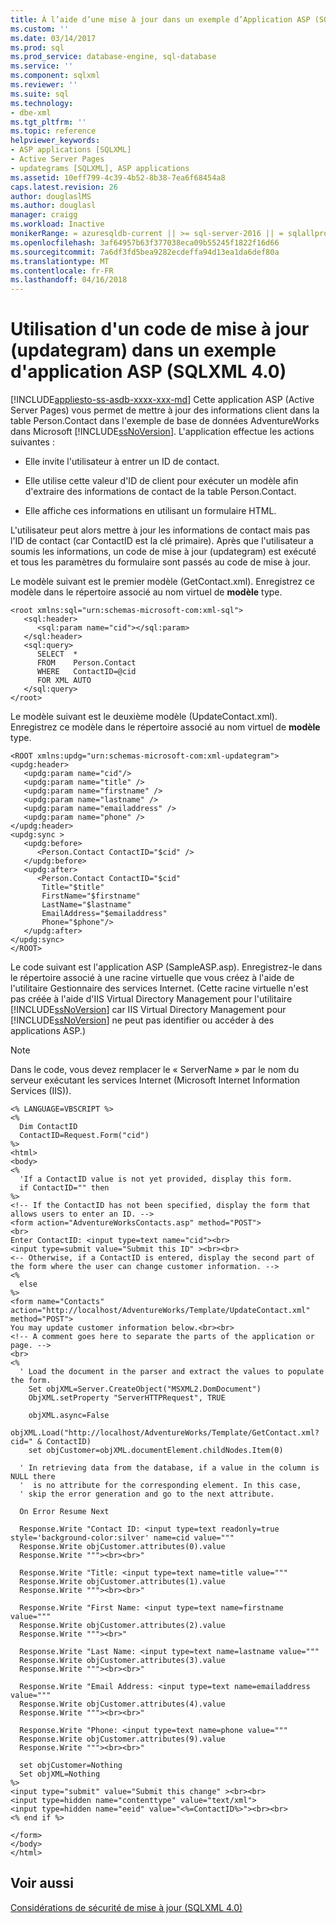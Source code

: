 ```yaml
---
title: À l’aide d’une mise à jour dans un exemple d’Application ASP (SQLXML 4.0) | Documents Microsoft
ms.custom: ''
ms.date: 03/14/2017
ms.prod: sql
ms.prod_service: database-engine, sql-database
ms.service: ''
ms.component: sqlxml
ms.reviewer: ''
ms.suite: sql
ms.technology:
- dbe-xml
ms.tgt_pltfrm: ''
ms.topic: reference
helpviewer_keywords:
- ASP applications [SQLXML]
- Active Server Pages
- updategrams [SQLXML], ASP applications
ms.assetid: 10eff799-4c39-4b52-8b38-7ea6f68454a8
caps.latest.revision: 26
author: douglaslMS
ms.author: douglasl
manager: craigg
ms.workload: Inactive
monikerRange: = azuresqldb-current || >= sql-server-2016 || = sqlallproducts-allversions
ms.openlocfilehash: 3af64957b63f377038eca09b55245f1822f16d66
ms.sourcegitcommit: 7a6df3fd5bea9282ecdeffa94d13ea1da6def80a
ms.translationtype: MT
ms.contentlocale: fr-FR
ms.lasthandoff: 04/16/2018
---
```

# <a name="using-an-updategram-in-a-sample-asp-application-sqlxml-40"></a>Utilisation d'un code de mise à jour (updategram) dans un exemple d'application ASP (SQLXML 4.0)
[!INCLUDE[appliesto-ss-asdb-xxxx-xxx-md](../../../includes/appliesto-ss-asdb-xxxx-xxx-md.md)]
  Cette application ASP (Active Server Pages) vous permet de mettre à jour des informations client dans la table Person.Contact dans l'exemple de base de données AdventureWorks dans Microsoft [!INCLUDE[ssNoVersion](../../../includes/ssnoversion-md.md)]. L'application effectue les actions suivantes :  
  
-   Elle invite l'utilisateur à entrer un ID de contact.  
  
-   Elle utilise cette valeur d'ID de client pour exécuter un modèle afin d'extraire des informations de contact de la table Person.Contact.  
  
-   Elle affiche ces informations en utilisant un formulaire HTML.  
  
 L'utilisateur peut alors mettre à jour les informations de contact mais pas l'ID de contact (car ContactID est la clé primaire). Après que l'utilisateur a soumis les informations, un code de mise à jour (updategram) est exécuté et tous les paramètres du formulaire sont passés au code de mise à jour.  
  
 Le modèle suivant est le premier modèle (GetContact.xml). Enregistrez ce modèle dans le répertoire associé au nom virtuel de **modèle** type.  
  
```  
<root xmlns:sql="urn:schemas-microsoft-com:xml-sql">  
   <sql:header>  
      <sql:param name="cid"></sql:param>  
   </sql:header>  
   <sql:query>  
      SELECT  *   
      FROM    Person.Contact  
      WHERE   ContactID=@cid   
      FOR XML AUTO  
   </sql:query>  
</root>  
```  
  
 Le modèle suivant est le deuxième modèle (UpdateContact.xml). Enregistrez ce modèle dans le répertoire associé au nom virtuel de **modèle** type.  
  
```  
<ROOT xmlns:updg="urn:schemas-microsoft-com:xml-updategram">  
<updg:header>  
   <updg:param name="cid"/>  
   <updg:param name="title" />  
   <updg:param name="firstname" />  
   <updg:param name="lastname" />  
   <updg:param name="emailaddress" />  
   <updg:param name="phone" />  
</updg:header>  
<updg:sync >  
   <updg:before>  
      <Person.Contact ContactID="$cid" />   
   </updg:before>  
   <updg:after>  
      <Person.Contact ContactID="$cid"   
       Title="$title"  
       FirstName="$firstname"  
       LastName="$lastname"  
       EmailAddress="$emailaddress"  
       Phone="$phone"/>  
   </updg:after>  
</updg:sync>  
</ROOT>  
```  
  
 Le code suivant est l'application ASP (SampleASP.asp). Enregistrez-le dans le répertoire associé à une racine virtuelle que vous créez à l'aide de l'utilitaire Gestionnaire des services Internet. (Cette racine virtuelle n'est pas créée à l'aide d'IIS Virtual Directory Management pour l'utilitaire [!INCLUDE[ssNoVersion](../../../includes/ssnoversion-md.md)] car IIS Virtual Directory Management pour [!INCLUDE[ssNoVersion](../../../includes/ssnoversion-md.md)] ne peut pas identifier ou accéder à des applications ASP.)  
  
> [!NOTE]  
>  Dans le code, vous devez remplacer le « ServerName » par le nom du serveur exécutant les services Internet (Microsoft Internet Information Services (IIS)).  
  
```  
<% LANGUAGE=VBSCRIPT %>  
<%  
  Dim ContactID  
  ContactID=Request.Form("cid")  
%>  
<html>  
<body>  
<%  
  'If a ContactID value is not yet provided, display this form.  
  if ContactID="" then  
%>  
<!-- If the ContactID has not been specified, display the form that allows users to enter an ID. -->  
<form action="AdventureWorksContacts.asp" method="POST">  
<br>  
Enter ContactID: <input type=text name="cid"><br>  
<input type=submit value="Submit this ID" ><br><br>  
<-- Otherwise, if a ContactID is entered, display the second part of the form where the user can change customer information. -->  
<%  
  else  
%>  
<form name="Contacts" action="http://localhost/AdventureWorks/Template/UpdateContact.xml" method="POST">  
You may update customer information below.<br><br>  
<!-- A comment goes here to separate the parts of the application or page. -->  
<br>  
<%  
  ' Load the document in the parser and extract the values to populate the form.  
    Set objXML=Server.CreateObject("MSXML2.DomDocument")  
    ObjXML.setProperty "ServerHTTPRequest", TRUE  
  
    objXML.async=False  
    objXML.Load("http://localhost/AdventureWorks/Template/GetContact.xml?cid=" & ContactID)  
    set objCustomer=objXML.documentElement.childNodes.Item(0)  
  
  ' In retrieving data from the database, if a value in the column is NULL there  
  '  is no attribute for the corresponding element. In this case,  
  ' skip the error generation and go to the next attribute.  
  
  On Error Resume Next  
  
  Response.Write "Contact ID: <input type=text readonly=true style='background-color:silver' name=cid value="""  
  Response.Write objCustomer.attributes(0).value  
  Response.Write """><br><br>"  
  
  Response.Write "Title: <input type=text name=title value="""  
  Response.Write objCustomer.attributes(1).value  
  Response.Write """><br><br>"  
  
  Response.Write "First Name: <input type=text name=firstname value="""  
  Response.Write objCustomer.attributes(2).value  
  Response.Write """><br>"  
  
  Response.Write "Last Name: <input type=text name=lastname value="""  
  Response.Write objCustomer.attributes(3).value  
  Response.Write """><br><br>"  
  
  Response.Write "Email Address: <input type=text name=emailaddress value="""  
  Response.Write objCustomer.attributes(4).value  
  Response.Write """><br><br>"  
  
  Response.Write "Phone: <input type=text name=phone value="""  
  Response.Write objCustomer.attributes(9).value  
  Response.Write """><br><br>"  
  
  set objCustomer=Nothing  
  Set objXML=Nothing  
%>  
<input type="submit" value="Submit this change" ><br><br>  
<input type=hidden name="contenttype" value="text/xml">  
<input type=hidden name="eeid" value="<%=ContactID%>"><br><br>  
<% end if %>  
  
</form>  
</body>  
</html>  
```  
  
## <a name="see-also"></a>Voir aussi  
 [Considérations de sécurité de mise à jour &#40;SQLXML 4.0&#41;](../../../relational-databases/sqlxml-annotated-xsd-schemas-xpath-queries/security/updategram-security-considerations-sqlxml-4-0.md)  
  
  
